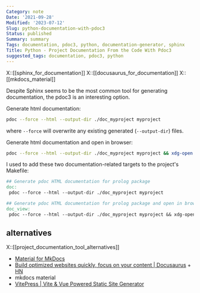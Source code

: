 ```yaml
---
Category: note
Date: '2021-09-28'
Modified: '2023-07-12'
Slug: python-documentation-with-pdoc3
Status: published
Summary: summary
Tags: documentation, pdoc3, python, documentation-generator, sphinx
Title: Python - Project Documentation From the Code With Pdoc3
suggested_tags: documentation, pdoc3, python
---
```


X::[[sphinx_for_documentation]]
X::[[docusaurus_for_documentation]]
X::[[mkdocs_material]]

Despite Sphinx seems to be the most common tool for generating documentation, the pdoc3 is an interesting option.

Generate html documentation:

```sh
pdoc --force --html --output-dir ./doc_myproject myproject
```

where `--force` will overwrite any existing generated (`--output-dir`) files.

Generate html documentation and open in browser:

```sh
pdoc --force --html --output-dir ./doc_myproject myproject && xdg-open ./doc_myproject/myproject/index.html
```

I used to add these two documentation-related targets to the project's Makefile:

```makefile
## Generate pdoc HTML documentation for prolog package
doc:
 pdoc --force --html --output-dir ./doc_myproject myproject

## Generate pdoc HTML documentation for prolog package and open in browser
doc_view:
 pdoc --force --html --output-dir ./doc_myproject myproject && xdg-open ./doc_myproject/myproject/index.html
```

## alternatives

X::[[project_documentation_tool_alternatives]]

- [Material for MkDocs](https://squidfunk.github.io/mkdocs-material/)
- [Build optimized websites quickly, focus on your content | Docusaurus](https://docusaurus.io/) + [HN](https://news.ycombinator.com/item?id=32303052)
- mkdocs material
- [VitePress | Vite & Vue Powered Static Site Generator](https://vitepress.dev/)
